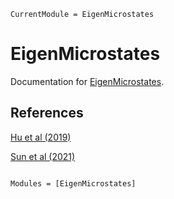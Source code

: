 ```@meta
CurrentModule = EigenMicrostates
```

# EigenMicrostates

Documentation for [EigenMicrostates](https://github.com/wangzcl/EigenMicrostates.jl).

## References

[Hu et al (2019)](https://doi.org/10.1007/s11433-018-9353-x)

[Sun et al (2021)](https://doi.org/10.1088/1572-9494/abf127)

```@index
```

```@autodocs
Modules = [EigenMicrostates]
```
